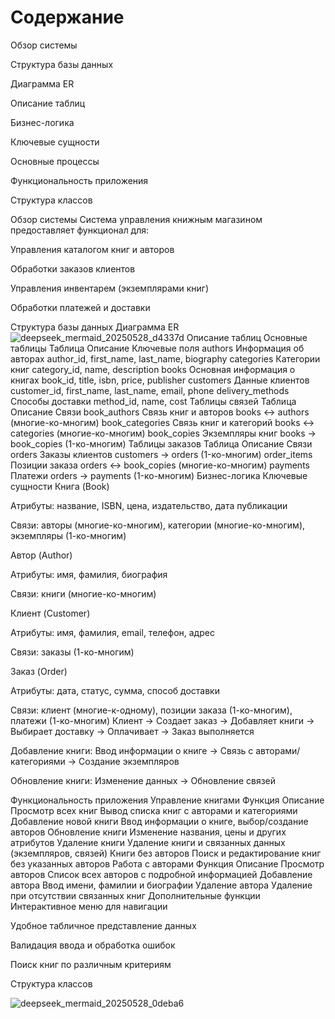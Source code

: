 # Содержание #
Обзор системы

Структура базы данных

Диаграмма ER

Описание таблиц

Бизнес-логика

Ключевые сущности

Основные процессы

Функциональность приложения

Структура классов

Обзор системы
Система управления книжным магазином предоставляет функционал для:

Управления каталогом книг и авторов

Обработки заказов клиентов

Управления инвентарем (экземплярами книг)

Обработки платежей и доставки

Структура базы данных
Диаграмма ER
![deepseek_mermaid_20250528_d4337d](https://github.com/user-attachments/assets/de3af030-9b9e-436c-8806-c95b353eba16)
Описание таблиц
Основные таблицы
Таблица	Описание	Ключевые поля
authors	Информация об авторах	author_id, first_name, last_name, biography
categories	Категории книг	category_id, name, description
books	Основная информация о книгах	book_id, title, isbn, price, publisher
customers	Данные клиентов	customer_id, first_name, last_name, email, phone
delivery_methods	Способы доставки	method_id, name, cost
Таблицы связей
Таблица	Описание	Связи
book_authors	Связь книг и авторов	books ↔ authors (многие-ко-многим)
book_categories	Связь книг и категорий	books ↔ categories (многие-ко-многим)
book_copies	Экземпляры книг	books → book_copies (1-ко-многим)
Таблицы заказов
Таблица	Описание	Связи
orders	Заказы клиентов	customers → orders (1-ко-многим)
order_items	Позиции заказа	orders ↔ book_copies (многие-ко-многим)
payments	Платежи	orders → payments (1-ко-многим)
Бизнес-логика
Ключевые сущности
Книга (Book)

Атрибуты: название, ISBN, цена, издательство, дата публикации

Связи: авторы (многие-ко-многим), категории (многие-ко-многим), экземпляры (1-ко-многим)

Автор (Author)

Атрибуты: имя, фамилия, биография

Связи: книги (многие-ко-многим)

Клиент (Customer)

Атрибуты: имя, фамилия, email, телефон, адрес

Связи: заказы (1-ко-многим)

Заказ (Order)

Атрибуты: дата, статус, сумма, способ доставки

Связи: клиент (многие-к-одному), позиции заказа (1-ко-многим), платежи (1-ко-многим)
Клиент → Создает заказ → Добавляет книги → Выбирает доставку → Оплачивает → Заказ выполняется

Добавление книги: 
Ввод информации о книге → Связь с авторами/категориями → Создание экземпляров

Обновление книги:
Изменение данных → Обновление связей

Функциональность приложения
Управление книгами
Функция	Описание
Просмотр всех книг	Вывод списка книг с авторами и категориями
Добавление новой книги	Ввод информации о книге, выбор/создание авторов
Обновление книги	Изменение названия, цены и других атрибутов
Удаление книги	Удаление книги и связанных данных (экземпляров, связей)
Книги без авторов	Поиск и редактирование книг без указанных авторов
Работа с авторами
Функция	Описание
Просмотр авторов	Список всех авторов с подробной информацией
Добавление автора	Ввод имени, фамилии и биографии
Удаление автора	Удаление при отсутствии связанных книг
Дополнительные функции
Интерактивное меню для навигации

Удобное табличное представление данных

Валидация ввода и обработка ошибок

Поиск книг по различным критериям

Структура классов

![deepseek_mermaid_20250528_0deba6](https://github.com/user-attachments/assets/3c930e7b-c4af-4818-b182-ab77ea5eb806)

